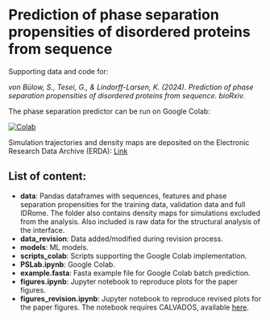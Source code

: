 # Prediction of phase separation propensities of disordered proteins from sequence
Supporting data and code for:

*von Bülow, S., Tesei, G., & Lindorff-Larsen, K. (2024). Prediction of phase separation propensities of disordered proteins from sequence. bioRxiv.*

The phase separation predictor can be run on Google Colab:

[![Colab](https://colab.research.google.com/assets/colab-badge.svg)](https://colab.research.google.com/github/KULL-Centre/_2024_buelow_PSpred/blob/main/PSLab.ipynb)

Simulation trajectories and density maps are deposited on the Electronic Research Data Archive (ERDA): [Link](https://sid.erda.dk/sharelink/hlZfnFz4AM)

## List of content:
- **data**: Pandas dataframes with sequences, features and phase separation propensities for the training data, validation data and full IDRome. The folder also contains density maps for simulations excluded from the analysis. Also included is raw data for the structural analysis of the interface. 
- **data_revision**: Data added/modified during revision process.
- **models**: ML models.
- **scripts_colab**: Scripts supporting the Google Colab implementation.
- **PSLab.ipynb**: Google Colab.
- **example.fasta**: Fasta example file for Google Colab batch prediction.
- **figures.ipynb**: Jupyter notebook to reproduce plots for the paper figures.
- **figures_revision.ipynb**: Jupyter notebook to reproduce revised plots for the paper figures. The notebook requires CALVADOS, available [here](https://github.com/KULL-Centre/CALVADOS).
